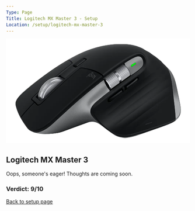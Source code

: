 ```yaml
---
Type: Page
Title: Logitech MX Master 3 - Setup
Location: /setup/logitech-mx-master-3
---
```


<div class="img-container-wide"> <img class="setup-image" alt="A picture of the Logitech MX Master 3" src="https://raw.githubusercontent.com/george-probably/chachanidze.com/main/Images/setup/logitech-mx-master-3.webp"> </div>

## Logitech MX Master 3

Oops, someone's eager! Thoughts are coming soon.

### Verdict: 9/10

[Back to setup page](/setup)